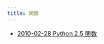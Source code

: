 ```yaml
---
title: 関数
---
```



- [2010-02-28 Python 2.5 関数](./../../../../../../d/2010/02/28/Python_2.5_関数.md)




